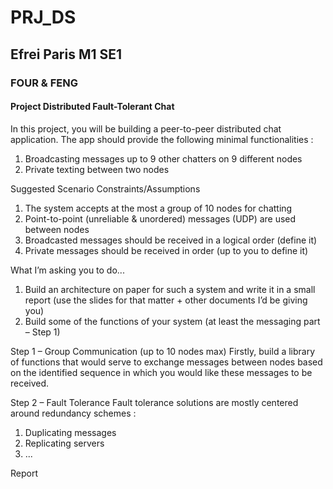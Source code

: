 # PRJ_DS
## Efrei Paris M1 SE1
### FOUR & FENG

#### Project Distributed Fault-Tolerant Chat
In this project, you will be building a peer-to-peer distributed chat application.
The app should provide the following minimal functionalities :
1. Broadcasting messages up to 9 other chatters on 9 different nodes
2. Private texting between two nodes

Suggested Scenario
Constraints/Assumptions
1. The system accepts at the most a group of 10 nodes for chatting
2. Point-to-point (unreliable & unordered) messages (UDP) are used between nodes
3. Broadcasted messages should be received in a logical order (define it)
4. Private messages should be received in order (up to you to define it)

What I’m asking you to do...
1. Build an architecture on paper for such a system and write it in a small report (use the slides for that matter + other documents I’d be giving you)
2. Build some of the functions of your system (at least the messaging part – Step 1)

Step 1 – Group Communication (up to 10 nodes max)
Firstly, build a library of functions that would serve to exchange messages between nodes based on the identified sequence in which you would like these messages to be received.

Step 2 – Fault Tolerance
Fault tolerance solutions are mostly centered around redundancy schemes :
1. Duplicating messages
2. Replicating servers
3. ...


Report
